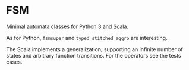 # FSM
Minimal automata classes for Python 3 and Scala.

As for Python, `fsmsuper` and `typed_stitched_aggro` are interesting.

The Scala implements a generalization; supporting an infinite number of states and arbitrary function transitions.
For the operators see the tests cases.
